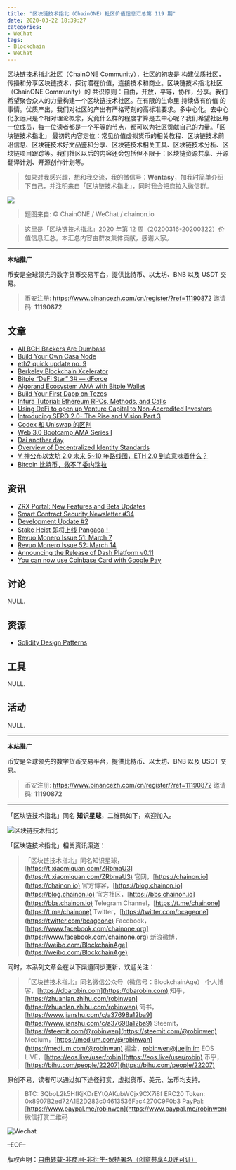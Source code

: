 ```yaml
---
title: "区块链技术指北（ChainONE）社区价值信息汇总第 119 期"
date: 2020-03-22 18:39:27
categories:
- WeChat
tags:
- Blockchain
- WeChat
---
```

区块链技术指北社区（ChainONE Community），社区的初衷是 构建优质社区，传播和分享区块链技术，探讨潜在价值，连接技术和商业。区块链技术指北社区（ChainONE Community）的 共识原则：自由，开放，平等，协作，分享。我们希望聚合众人的力量构建一个区块链技术社区。在有限的生命里 持续做有价值 的事情。优质产出，我们对社区的产出有严格苛刻的高标准要求。多中心化。去中心化永远只是个相对理论概念，究竟什么样的程度才算是去中心呢？我们希望社区每一位成员，每一位读者都是一个平等的节点，都可以为社区贡献自己的力量。「区块链技术指北」 最初的内容定位：常见价值虚拟货币的相关教程、区块链技术前沿信息、区块链技术好文品鉴和分享、区块链技术相关工具、区块链技术分析、区块链项目跟踪等。我们社区以后的内容还会包括但不限于：区块链资源共享、开源翻译计划、开源创作计划等。
<!-- more -->

> 如果对我感兴趣，想和我交流，我的微信号：**Wentasy**，加我时简单介绍下自己，并注明来自「区块链技术指北」，同时我会把您拉入微信群。

![](https://cdn.dbarobin.com/EFxCQjC.png)

> 题图来自: © ChainONE / WeChat / chainon.io

> 这里是「区块链技术指北」2020 年第 12 周（20200316-20200322）价值信息汇总。本汇总内容由群友集体贡献，感谢大家。

***

**本站推广**

币安是全球领先的数字货币交易平台，提供比特币、以太坊、BNB 以及 USDT 交易。

> 币安注册: https://www.binancezh.com/cn/register/?ref=11190872
> 邀请码: **11190872**

## 文章

* [All BCH Backers Are Dumbass](https://bbs.chainon.io/d/5417)
* [Build Your Own Casa Node](https://bbs.chainon.io/d/5419)
* [eth2 quick update no. 9](https://bbs.chainon.io/d/5422)
* [Berkeley Blockchain Xcelerator](https://bbs.chainon.io/d/5424)
* [Bitpie “DeFi Star” 3# — dForce](https://bbs.chainon.io/d/5427)
* [Algorand Ecosystem AMA with Bitpie Wallet](https://bbs.chainon.io/d/5428)
* [Build Your First Dapp on Tezos](https://bbs.chainon.io/d/5429)
* [Infura Tutorial: Ethereum RPCs, Methods, and Calls](https://bbs.chainon.io/d/5430)
* [Using DeFi to open up Venture Capital to Non-Accredited Investors](https://bbs.chainon.io/d/5432)
* [Introducing SERO 2.0- The Rise and Vision Part 3](https://bbs.chainon.io/d/5433)
* [Codex 和 Uniswap 的区别](https://bbs.chainon.io/d/5434)
* [Web 3.0 Bootcamp AMA Series I](https://bbs.chainon.io/d/5435)
* [Dai another day](https://bbs.chainon.io/d/5436)
* [Overview of Decentralized Identity Standards](https://bbs.chainon.io/d/5437)
* [V 神公布以太坊 2.0 未来 5~10 年路线图，ETH 2.0 到底意味着什么？](https://bbs.chainon.io/d/5440)
* [Bitcoin 比特币，救不了委内瑞拉](https://bbs.chainon.io/d/5441)

## 资讯

* [ZRX Portal: New Features and Beta Updates](https://bbs.chainon.io/d/5418)
* [Smart Contract Security Newsletter #34](https://bbs.chainon.io/d/5420)
* [Development Update #2](https://bbs.chainon.io/d/5421)
* [Stake Heist 即将上线 Pangaea！](https://bbs.chainon.io/d/5423)
* [Revuo Monero Issue 51: March 7](https://bbs.chainon.io/d/5425)
* [Revuo Monero Issue 52: March 14](https://bbs.chainon.io/d/5426)
* [Announcing the Release of Dash Platform v0.11](https://bbs.chainon.io/d/5431)
* [You can now use Coinbase Card with Google Pay](https://bbs.chainon.io/d/5439)

## 讨论

NULL.

## 资源

* [Solidity Design Patterns](https://bbs.chainon.io/d/5443)

## 工具

NULL.

## 活动

NULL.

***

**本站推广**

币安是全球领先的数字货币交易平台，提供比特币、以太坊、BNB 以及 USDT 交易。

> 币安注册: https://www.binancezh.com/cn/register/?ref=11190872
> 邀请码: **11190872**

***

「区块链技术指北」同名 **知识星球**，二维码如下，欢迎加入。

![区块链技术指北](https://cdn.dbarobin.com/3YzonTR.png)

「区块链技术指北」相关资讯渠道：

> 「区块链技术指北」同名知识星球，[https://t.xiaomiquan.com/ZRbmaU3](https://t.xiaomiquan.com/ZRbmaU3)
> 官网，[https://chainon.io](https://chainon.io)
> 官方博客，[https://blog.chainon.io](https://blog.chainon.io)
> 官方社区，[https://bbs.chainon.io](https://bbs.chainon.io)
> Telegram Channel，[https://t.me/chainone](https://t.me/chainone)
> Twitter，[https://twitter.com/bcageone](https://twitter.com/bcageone)
> Facebook，[https://www.facebook.com/chainone.org](https://www.facebook.com/chainone.org)
> 新浪微博，[https://weibo.com/BlockchainAge](https://weibo.com/BlockchainAge)

同时，本系列文章会在以下渠道同步更新，欢迎关注：

> 「区块链技术指北」同名微信公众号（微信号：BlockchainAge）
> 个人博客，[https://dbarobin.com](https://dbarobin.com)
> 知乎，[https://zhuanlan.zhihu.com/robinwen](https://zhuanlan.zhihu.com/robinwen)
> 简书，[https://www.jianshu.com/c/a37698a12ba9](https://www.jianshu.com/c/a37698a12ba9)
> Steemit，[https://steemit.com/@robinwen](https://steemit.com/@robinwen)
> Medium，[https://medium.com/@robinwan](https://medium.com/@robinwan)
> 掘金，[robinwen@juejin.im](https://juejin.im/user/5673ccae60b2260ee435f89a/posts)
> EOS LIVE，[https://eos.live/user/robin](https://eos.live/user/robin)
> 币乎，[https://bihu.com/people/22207](https://bihu.com/people/22207)

原创不易，读者可以通过如下途径打赏，虚拟货币、美元、法币均支持。

> BTC: 3QboL2k5HfKjKDrEYtQAKubWCjx9CX7i8f
> ERC20 Token: 0x8907B2ed72A1E2D283c04613536Fac4270C9F0b3
> PayPal: [https://www.paypal.me/robinwen](https://www.paypal.me/robinwen)
> 微信打赏二维码

![Wechat](https://cdn.dbarobin.com/SzoNl5b.jpg)

–EOF–

版权声明：[自由转载-非商用-非衍生-保持署名（创意共享4.0许可证）](http://creativecommons.org/licenses/by-nc-nd/4.0/deed.zh)